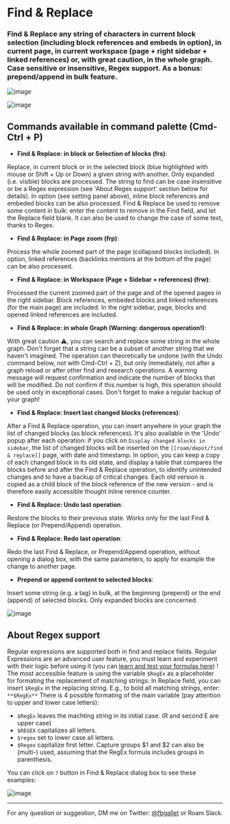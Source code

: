 # Find & Replace
 
### Find & Replace any string of characters in current **block selection** (including block references and embeds in option), in current **page**, in current **workspace** (page + right sidebar + linked references) or, with great caution, in the whole graph. Case sensitive or insensitive, Regex support. As a bonus: **prepend/append in bulk** feature.

![image](https://user-images.githubusercontent.com/74436347/185465608-d94b14f4-d899-417b-b7cc-ef4c59f5a952.png)

![image](https://user-images.githubusercontent.com/74436347/185460911-83b0c19d-3c1a-428b-ac8e-3d70949baebf.png)


## Commands available in command palette (Cmd-Ctrl + P)

- **Find & Replace: in block or Selection of blocks (frs)**:

Replace, in current block or in the selected block (blue highlighted with mouse or Shift + Up or Down) a given string with another. Only expanded (i.e. visible) blocks are processed. The string to find can be case insensitive or be a Regex expression (see 'About Regex support' section below for details). In option (see setting panel above), inline block references and embeded blocks can be also processed. Find & Replace be used to remove some content in bulk: enter the content to remove in the Find field, and let the Replace field blank. It can also be used to change the case of some text, thanks to Regex.

- **Find & Replace: in Page zoom (frp)**:

Process the whole zoomed part of the page (collapsed blocks included). In option, linked references (backlinks mentions at the bottom of the page) can be also processed.

- **Find & Replace: in Workspace (Page + Sidebar + references) (frw)**:

Processed the current zoomed part of the page and of the opened pages in the right sidebar. Block references, embeded blocks and linked references (for the main page) are included. In the right sidebar, page, blocks and opened linked references are included.

- **Find & Replace: in whole Graph (Warning: dangerous operation!)**:

With great caution ⚠️, you can search and replace some string in the whole graph. Don't forget that a string can be a subset of another string that we haven't imagined. The operation can theoretically be undone (with the Undo command below, not with Cmd-Ctrl + Z), but only immediately, not after a graph reload or after other find and research operations. A warning message will request confirmation and indicate the number of blocks that will be modified. Do not confirm if this number is high, this operation should be used only in exceptional cases. Don't forget to make a regular backup of your graph!

- **Find & Replace: Insert last changed blocks (references)**:

After a Find & Replace operation, you can insert anywhere in your graph the list of changed blocks (as block references). It's also available in the 'Undo' popup after each operation: if you click on `Display changed blocks in sidebar`, the list of changed blocks will be inserted on the `[[roam/depot/find & replace]]` page, with date and timestamp. In option, you can keep a copy of each changed block in its old state, and display a table that compares the blocks before and after the Find & Replace operation, to identify unintended changes and to have a backup of critical changes. Each old version is copied as a child block of the block reference of the new version - and is therefore easily accessible thought inline rerence counter.

- **Find & Replace: Undo last operation**:

Restore the blocks to their previous state. Works only for the last Find & Replace (or Prepend/Append) operation.

- **Find & Replace: Redo last operation**:

Redo the last Find & Replace, or Prepend/Append operation, without opening a dialog box, with the same parameters, to apply for example the change to another page.

- **Prepend or append content to selected blocks**:

Insert some string (e.g. a tag) in bulk, at the beginning (prepend) or the end (append) of selected blocks. Only expanded blocks are concerned.

![image](https://user-images.githubusercontent.com/74436347/185461724-c32adb75-86cf-46c8-9335-f2c218d6d587.png)


## About Regex support
Regular expressions are supported both in find and replace fields. Regular Expressions are an advanced user feature, you must learn and experiment with their logic before using it (you can [learn and test your formulas here](https://regexr.com/)) !
The most accessible feature is using the variable `$RegEx` as a placeholder for formating the replacement of matching strings:
In Replace field, you can insert `$RegEx` in the replacing string. E.g., to bold all matching strings, enter: `**$RegEx**`
There is 4 possible formating of the main variable (pay attention to upper and lower case letters):

- `$RegEx` leaves the machting string in its initial case. (R and second E are upper case)
- `$REGEX` capitalizes all letters.
- `$regex` set to lower case all letters.
- `$Regex` capitalize first letter.
Capture groups $1 and $2 can also be (multi-) used, assuming that the RegEx formula includes groups in parenthesis.

You can click on `?` button in Find & Replace dialog box to see these examples: 

![image](https://user-images.githubusercontent.com/74436347/185465543-71646344-4d07-4ed4-90bf-02b17bcbf419.png)


---

For any question or suggestion, DM me on Twitter: [@fbgallet](https://twitter.com/fbgallet) or Roam Slack.
